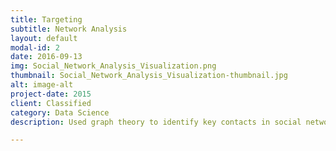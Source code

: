```yaml
---
title: Targeting
subtitle: Network Analysis
layout: default
modal-id: 2
date: 2016-09-13
img: Social_Network_Analysis_Visualization.png
thumbnail: Social_Network_Analysis_Visualization-thumbnail.jpg
alt: image-alt
project-date: 2015
client: Classified
category: Data Science
description: Used graph theory to identify key contacts in social networks, allowing the customer to focus their energy on communicating with the right people.

---
```

